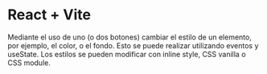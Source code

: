 # React + Vite

Mediante el uso de uno (o dos botones) cambiar el estilo de un elemento, por ejemplo, el color, o el fondo.
Esto se puede realizar utilizando eventos y useState. Los estilos se pueden modificar con inline style, CSS vanilla o CSS module.